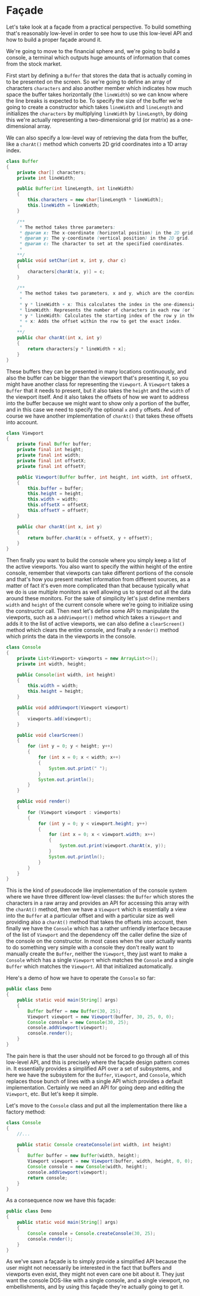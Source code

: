 # Façade

Let's take look at a façade from a practical perspective. To build something that's reasonably low-level in order to see how to use this low-level API and how to build a proper façade around it.

We're going to move to the financial sphere and, we're going to build a console, a terminal which outputs huge amounts of information that comes from the stock market.

First start by defining a `Buffer` that stores the data that is actually coming in to be presented on the screen. So we're going to define an array of characters `characters` and also another member which indicates how much space the buffer takes horizontally (the `lineWidth`) so we can know where the line breaks is expected to be. To specify the size of the buffer we're going to create a constructor which takes `lineWidth` and `lineLength` and initializes the `characters` by multiplying `lineWidth` by `lineLength`, by doing this we're actually representing a two-dimensional grid (or matrix) as a one-dimensional array.

We can also specify a low-level way of retrieving the data from the buffer, like a `charAt()` method which converts 2D grid coordinates into a 1D array index.

```java
class Buffer
{
    private char[] characters;
    private int lineWidth;

    public Buffer(int lineLength, int lineWidth)
    {
        this.characters = new char[lineLength * lineWidth];
        this.lineWidth = lineWidth;
    }

    /**
     * The method takes three parameters:
     * @param x: The x-coordinate (horizontal position) in the 2D grid.
     * @param y: The y-coordinate (vertical position) in the 2D grid.
     * @param c: The character to set at the specified coordinates.
     *
    **/
    public void setChar(int x, int y, char c)
    {
        characters[charAt(x, y)] = c;
    }

    /**
     * The method takes two parameters, x and y, which are the coordinates of the character to retrieve.
     * 
     * y * lineWidth + x: This calculates the index in the one-dimensional array that corresponds to the 2D coordinates (x, y) in a grid.
     * lineWidth: Represents the number of characters in each row (or line width) of the grid.
     * y * lineWidth: Calculates the starting index of the row y in the one-dimensional array.
     * + x: Adds the offset within the row to get the exact index.
     *
    **/
    public char charAt(int x, int y)
    {
        return characters[y * lineWidth + x];
    }
}
```

These buffers they can be presented in many locations continuously, and also the buffer can be bigger than the viewport that's presenting it, so you might have another class for representing the `Viewport`. A `Viewport` takes a `Buffer` that it needs to present, but it also takes the `height` and the `width` of the viewport itself. And it also takes the offsets of how we want to address into the buffer because we might want to show only a portion of the buffer, and in this case we need to specify the optional `x` and `y` offsets. And of course we have another implementation of `charAt()` that takes these offsets into account.

```java
class Viewport
{
    private final Buffer buffer;
    private final int height;
    private final int width;
    private final int offsetX;
    private final int offsetY;

    public Viewport(Buffer buffer, int height, int width, int offsetX, int offsetY)
    {
        this.buffer = buffer;
        this.height = height;
        this.width = width;
        this.offsetX = offsetX;
        this.offsetY = offsetY;
    }

    public char charAt(int x, int y)
    {
        return buffer.charAt(x + offsetX, y + offsetY);
    }
}
```

Then finally you want to build the console where you simply keep a list of the active viewports. You also want to specify the within height of the entire console, remember that viewports can take different portions of the console and that's how you present market information from different sources, as a matter of fact it's even more complicated than that because typically what we do is use multiple monitors as well allowing us to spread out all the data around these monitors. For the sake of simplicity let's just define members `width` and `height` of the current console where we're going to initialize using the constructor call. Then next let's define some API to manipulate the viewports, such as a `addViewport()` method which takes a `Viewport` and adds it to the list of active viewports, we can also define a `clearScreen()` method which clears the entire console, and finally a `render()` method which prints the data in the viewports in the console.

```java
class Console
{
    private List<Viewport> viewports = new ArrayList<>();
    private int width, height;

    public Console(int width, int height)
    {
        this.width = width;
        this.height = height;
    }

    public void addViewport(Viewport viewport)
    {
        viewports.add(viewport);
    }

    public void clearScreen()
    {
        for (int y = 0; y < height; y++)
        {
            for (int x = 0; x < width; x++)
            {
                System.out.print(" ");
            }
            System.out.println();
        }
    }

    public void render()
    {
        for (Viewport viewport : viewports)
        {
            for (int y = 0; y < viewport.height; y++)
            {
                for (int x = 0; x < viewport.width; x++)
                {
                    System.out.print(viewport.charAt(x, y));
                }
                System.out.println();
            }
        }
    }
}
```

This is the kind of pseudocode like implementation of the console system where we have three different low-level classes: the `Buffer` which stores the characters in a raw array and provides an API for accessing this array with the `charAt()` method, then we have a `Viewport` which is essentially a view into the `Buffer` at a particular offset and with a particular size as well providing also a `charAt()` method that takes the offsets into account, then finally we have the `Console` which has a rather unfriendly interface because of the list of `Viewport` and the dependency off the caller define the size of the console on the constructor. In most cases when the user actually wants to do something very simple with a console they don't really want to manually create the `Buffer`, neither the `Viewport`, they just want to make a `Console` which has a single `Viewport` which matches the `Console` and a single `Buffer` which matches the `Viewport`. All that initialized automatically.

Here's a demo of how we have to operate the `Console` so far:

```java
public class Demo
{
    public static void main(String[] args)
    {
        Buffer buffer = new Buffer(30, 25);
        Viewport viewport = new Viewport(buffer, 30, 25, 0, 0);
        Console console = new Console(30, 25);
        console.addViewport(viewport);
        console.render();
    }
}
```

The pain here is that the user should not be forced to go through all of this low-level API, and this is precisely where the façade design pattern comes in. It essentially provides a simplified API over a set of subsystems, and here we have the subsystem for the `Buffer`, `Viewport`, and `Console`, which replaces those bunch of lines with a single API which provides a default implementation. Certainly we need an API for going deep and editing the `Viewport`, etc. But let's keep it simple.

Let's move to the `Console` class and put all the implementation there like a factory method:

```java
class Console
{
    //...

    public static Console createConsole(int width, int height)
    {
        Buffer buffer = new Buffer(width, height);
        Viewport viewport = new Viewport(buffer, width, height, 0, 0);
        Console console = new Console(width, height);
        console.addViewport(viewport);
        return console;
    }
}
```

As a consequence now we have this façade:

```java
public class Demo
{
    public static void main(String[] args)
    {
        Console console = Console.createConsole(30, 25);
        console.render();
    }
}
```

As we've sawn a façade is to simply provide a simplified API because the user might not necessarily be interested in the fact that buffers and viewports even exist, they might not even care one bit about it. They just want the console DOS-like with a single console, and a single viewport, no embellishments, and by using this façade they're actually going to get it.
